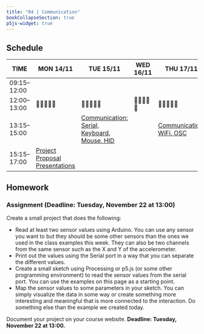 ```yaml
---
title: "04 | Communication"
bookCollapseSection: true
p5js-widget: true
---
```


## Schedule

<div class="calendar">

| TIME | MON 14/11 | TUE 15/11 | WED 16/11 | THU 17/11 | FRI 18/11 |
| --- | --- | --- | --- | --- | --- |
| 09:15–12:00 |  |  |  |  |  |
| 12:00–13:00| 🥗🍜🍱🍝🍕 | 🥗🍜🍱🍝🍕 | 🥗🍜🍱🍝🍕 | 🥗🍜🍱🍝🍕 | 🥗🍜🍱🍝🍕 |
| 13:15–15:00 |  | [Communication: Serial, Keyboard, Mouse, HID](./lesson-01) |  | [Communication: WiFi, OSC](./lesson-02) |  |
| 15:15–17:00 | [Project Proposal Presentations](./lecture) |  |  |  |  |

</div> 


## Homework

### Assignment (Deadline: Tuesday, November 22 at 13:00) #

Create a small project that does the following:

-  Read at least two sensor values using Arduino. You can use any sensor you want to but they should be some other sensors than the ones we used in the class examples this week. They can also be two channels from the same sensor such as the X and Y of the accelerometer.
-  Print out the values using the Serial port in a way that you can separate the different values.
-  Create a small sketch using Processing or p5.js (or some other programming environment) to read the sensor values from the serial port. You can use the examples on this page as a starting point.
- Map the sensor values to some parameters in your sketch. You can simply visualize the data in some way or create something more interesting and meaningful that is more connected to the interaction. Do something else than the example we created today.

Document your project on your course website. **Deadline: Tuesday, November 22 at 13:00.**